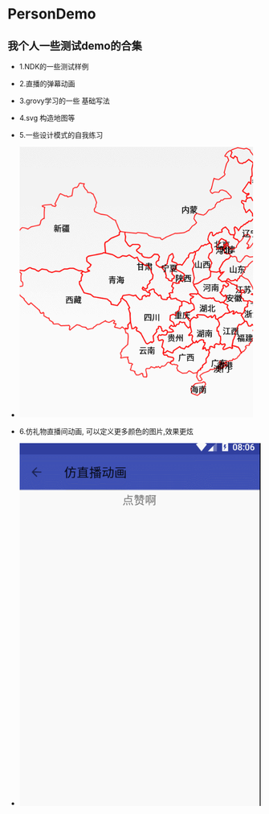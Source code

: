 # PersonDemo 

## 我个人一些测试demo的合集



* 1.NDK的一些测试样例
* 2.直播的弹幕动画
* 3.grovy学习的一些 基础写法
* 4.svg 构造地图等
* 5.一些设计模式的自我练习
 * ![image](https://github.com/dust365/PersonDemo/blob/master/app/src/main/res/raw/map.gif)
 
 * 6.仿礼物直播间动画, 可以定义更多颜色的图片,效果更炫
* ![image](https://github.com/dust365/PersonDemo/blob/master/app/src/main/res/raw/start.gif)
